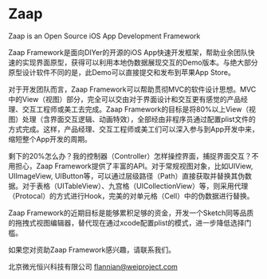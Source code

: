 # Zaap
Zaap is an Open Source iOS App Development Framework

Zaap Framework是面向DIYer的开源的iOS App快速开发框架，帮助业余团队快速的实现界面原型，获得可以利用本地伪数据展现交互的Demo版本。与绝大部分原型设计软件不同的是，此Demo可以直接提交和发布到苹果App Store。

对于开发团队而言，Zaap Framework可以帮助贯彻MVC的软件设计思想。MVC中的View（视图）部分，完全可以交由对于界面设计和交互更有感觉的产品经理、交互工程师或美工去完成。Zaap Framework的目标是将80%以上View（视图）处理（含界面交互逻辑、动画特效），全部经由非程序员通过配置plist文件的方式完成。这样，产品经理、交互工程师或美工们可以深入参与到App开发中来，缩短整个App开发的周期。

剩下的20%怎么办？我的控制器（Controller）怎样操控界面，捕捉界面交互？不用担心，Zaap Framework提供了丰富的API。对于常规视图对象，比如UIView, UIImageView, UIButton等，可以通过层级路径（Path）直接获取并替换其伪数据。对于表格（UITableView）、九宫格（UICollectionView）等，则采用代理（Protocal）的方式进行Hook，完美的对单元格（Cell）中的伪数据进行替换。

Zaap Framework的近期目标是能够累积足够的资金，开发一个Sketch同等品质的拖拽式视图编辑器，替代现在通过xcode配置plist的模式，进一步降低选择门槛。

如果您对资助Zaap Framework感兴趣，请联系我们。

北京微光恒兴科技有限公司
flannian@weiproject.com

